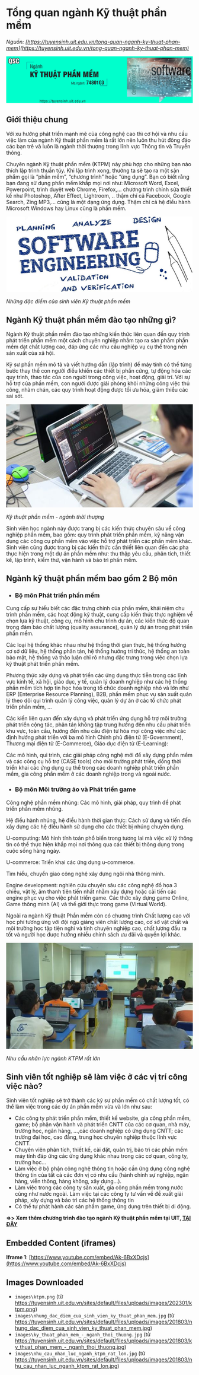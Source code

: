 # Tổng quan ngành Kỹ thuật phần mềm

_Nguồn: [https://tuyensinh.uit.edu.vn/tong-quan-nganh-ky-thuat-phan-mem](https://tuyensinh.uit.edu.vn/tong-quan-nganh-ky-thuat-phan-mem)_

![Tổng quan ngành Kỹ thuật Phần mềm](images\ktpm.png)

## **Giới thiệu chung**

Với xu hướng phát triển mạnh mẽ của công nghệ cao thì cơ hội và nhu cầu việc làm của ngành Kỹ thuật phần mềm là rất lớn nên luôn thu hút đông đảo các bạn trẻ và luôn là ngành thời thượng trong lĩnh vực Thông tin và Truyền thông.

Chuyên ngành Kỹ thuật phần mềm (KTPM) này phù hợp cho những bạn nào thích lập trình thuần túy. Khi lập trình xong, thường ta sẽ tạo ra một sản phẩm gọi là “phần mềm”, “chương trình” hoặc “ứng dụng”. Bạn có biết rằng bạn đang sử dụng phần mềm khắp mọi nơi như: Microsoft Word, Excel, Powerpoint, trình duyệt web Chrome, Firefox,… chương trình chỉnh sửa thiết kế như Photoshop, After Effect, Lightroom, .. thậm chí cả Facebook, Google Search, Zing MP3,… cũng là một dạng ứng dụng. Thậm chí cả hệ điều hành Microsoft Windows hay Linux cũng là phần mềm.

![Những đặc điểm của sinh viên Kỹ thuật phần mềm](images\nhung_dac_diem_cua_sinh_vien_ky_thuat_phan_mem.jpg)

*Những đặc điểm của sinh viên Kỹ thuật phần mềm*

## **Ngành Kỹ thuật phần mềm đào tạo những gì?**

Ngành Kỹ thuật phần mềm đào tạo những kiến thức liên quan đến quy trình phát triển phần mềm một cách chuyên nghiệp nhằm tạo ra sản phẩm phần mềm đạt chất lượng cao, đáp ứng các nhu cầu nghiệp vụ cụ thể trong nền sản xuất của xã hội.

Kỹ sư phần mềm mô tả và viết hướng dẫn (lập trình) để máy tính có thể từng bước thay thế con người điều khiển các thiết bị phần cứng, tự động hóa các quy trình, thao tác của con người trong công việc, hoạt động, giải trí. Với sự hỗ trợ của phần mềm, con người được giải phóng khỏi những công việc thủ công, nhàm chán, các quy trình hoạt động được tối ưu hóa, giảm thiểu các sai sót.

![Kỹ thuật phần mềm - ngành thời thượng](images\ky_thuat_phan_mem_-_nganh_thoi_thuong.jpg)

*Kỹ thuật phần mềm - ngành thời thượng*

Sinh viên học ngành này được trang bị các kiến thức chuyên sâu về công nghiệp phần mềm, bao gồm: quy trình phát triển phần mềm, kỹ năng vận dụng các công cụ phần mềm vào việc hỗ trợ phát triển các phần mềm khác. Sinh viên cũng được trang bị các kiến thức cần thiết liên quan đến các pha thực hiện trong một dự án phần mềm như: thu thập yêu cầu, phân tích, thiết kế, lập trình, kiểm thử, vận hành và bảo trì phần mềm.

## **Ngành kỹ thuật phần mềm bao gồm 2 Bộ môn**

* ### **Bộ môn Phát triển phần mềm**

Cung cấp sự hiểu biết các đặc trưng chính của phần mềm, khái niệm chu trình phần mềm, các hoạt động kỹ thuật, cung cấp kiến thức thực nghiệm về chọn lựa kỹ thuật, công cụ, mô hình chu trình dự án, các kiến thức độ quan trọng đảm bảo chất lượng (quality assurance), quản lý dự án trong phát triển phần mềm.

Các loại hệ thống khác nhau như hệ thống thời gian thực, hệ thống hướng cơ sở dữ liệu, hệ thống phân tán, hệ thống hướng tri thức, hệ thống an toàn bảo mật, hệ thống và thảo luận chỉ rõ nhưng đặc trưng trong việc chọn lựa kỹ thuật phát triển phần mềm.

Phương thức xây dựng và phát triển các ứng dụng thực tiễn trong các lĩnh vực kinh tế, xã hội, giáo dục, y tế, quản lý doanh nghiệp như các hệ thống phần mềm tích hợp tin học hóa trong tổ chức doanh nghiệp nhỏ và lớn như ERP (Enterprise Resource Planning), B2B, phần mềm phục vụ sản xuất quản lý theo dõi qui trình quản lý công việc, quản lý dự án ở các tổ chức phát triển phần mềm, …

Các kiến liên quan đến xây dựng và phát triển ứng dụng hỗ trợ môi trường phát triển cộng tác, phân tán không tập trung hướng đến nhu cầu phát triển khu vực, toàn cầu, hướng đến nhu cầu điện tử hóa mọi công việc như các định hướng phát triển với ba mô hình Chính phủ điện tử (E-Government), Thương mại điện tử (E-Commerce), Giáo dục điện tử (E-Learning):

Các mô hình, qui trình, các giải pháp công nghệ mới để xây dựng phần mềm và các công cụ hỗ trợ (CASE tools) cho môi trường phát triển, đồng thời triển khai các ứng dụng cụ thể trong các doanh nghiệp phát triển phần mềm, gia công phần mềm ở các doanh nghiệp trong và ngoài nước.

* ### **Bộ môn Môi trường ảo và Phát triển game**

Công nghệ phần mềm nhúng: Các mô hình, giải pháp, quy trình để phát triển phần mềm nhúng.

Hệ điều hành nhúng, hệ điều hành thời gian thực: Cách sử dụng và tiến đến xây dựng các hệ điều hành sử dụng cho các thiết bị nhúng chuyên dụng.

U-computing: Mô hình tính toán phổ biến trong tương lai mà việc xử lý thông tin có thể thực hiện khắp mọi nơi thông qua các thiết bị thông dụng trong cuộc sống hàng ngày.

U-commerce: Triển khai các ứng dụng u-commerce.

Tìm hiểu, chuyển giao công nghệ xây dựng ngôi nhà thông minh.

Engine development: nghiên cứu chuyên sâu các công nghệ đồ họa 3 chiều, vật lý, âm thanh tiên tiến nhất nhằm xây dựng hoặc cải tiến các engine phục vụ cho việc phát triển game. Các thức xây dựng game Online, Game thông minh (AI) và thế giới thực trong game (Virtual World).

Ngoài ra ngành Kỹ thuật Phần mềm còn có chương trình Chất lượng cao với học phí tương ứng với đội ngũ giảng viên chất lượng cao, cơ sở vật chất và môi trường học tập tiện nghi và tính chuyên nghiệp cao, chất lượng đầu ra tốt và người học được hưởng nhiều chính sách ưu đãi và quyền lợi khác.

![Nhu cầu nhân lực ngành KTPM rất lớn ](images\nhu_cau_nhan_luc_nganh_ktpm_rat_lon.jpg)

*Nhu cầu nhân lực ngành KTPM rất lớn*

## **Sinh viên tốt nghiệp sẽ làm việc ở các vị trí công việc nào?**

Sinh viên tốt nghiệp sẽ trở thành các kỹ sư phần mềm có chất lượng tốt, có thể làm việc trong các dự án phần mềm vừa và lớn như sau:

* Các công ty phát triển phần mềm, thiết kế website, gia công phần mềm, game; bộ phận vận hành và phát triển CNTT của các cơ quan, nhà máy, trường học, ngân hàng, …,các doanh nghiệp có ứng dụng CNTT; các trường đại học, cao đẳng, trung học chuyên nghiệp thuộc lĩnh vực CNTT.
* Chuyên viên phân tích, thiết kế, cài đặt, quản trị, bảo trì các phần mềm máy tính đáp ứng các ứng dụng khác nhau trong các cơ quan, công ty, trường học...
* Làm việc ở bộ phận công nghệ thông tin hoặc cần ứng dụng công nghệ thông tin của tất cả các đơn vị có nhu cầu (hành chính sự nghiệp, ngân hàng, viễn thông, hàng không, xây dựng…).
* Làm việc trong các công ty sản xuất, gia công phần mềm trong nước cũng như nước ngoài. Làm việc tại các công ty tư vấn về đề xuất giải pháp, xây dựng và bảo trì các hệ thống thông tin
* Có thể tự phát hành các sản phẩm game, ứng dụng trên thiết bị di động.

**=>> Xem thêm chương trình đào tạo ngành Kỹ thuật phần mềm tại UIT, [TẠI ĐÂY](https://daa.uit.edu.vn/content/ky-su-nganh-ky-thuat-phan-mem-ap-dung-tu-khoa-12-2017)**

## Embedded Content (iframes)

**Iframe 1**: [https://www.youtube.com/embed/Ak-6BxXDcjs](https://www.youtube.com/embed/Ak-6BxXDcjs)

## Images Downloaded

- `images\ktpm.png` (từ https://tuyensinh.uit.edu.vn/sites/default/files/uploads/images/202301/ktpm.png)
- `images\nhung_dac_diem_cua_sinh_vien_ky_thuat_phan_mem.jpg` (từ https://tuyensinh.uit.edu.vn/sites/default/files/uploads/images/201803/nhung_dac_diem_cua_sinh_vien_ky_thuat_phan_mem.jpg)
- `images\ky_thuat_phan_mem_-_nganh_thoi_thuong.jpg` (từ https://tuyensinh.uit.edu.vn/sites/default/files/uploads/images/201803/ky_thuat_phan_mem_-_nganh_thoi_thuong.jpg)
- `images\nhu_cau_nhan_luc_nganh_ktpm_rat_lon.jpg` (từ https://tuyensinh.uit.edu.vn/sites/default/files/uploads/images/201803/nhu_cau_nhan_luc_nganh_ktpm_rat_lon.jpg)
